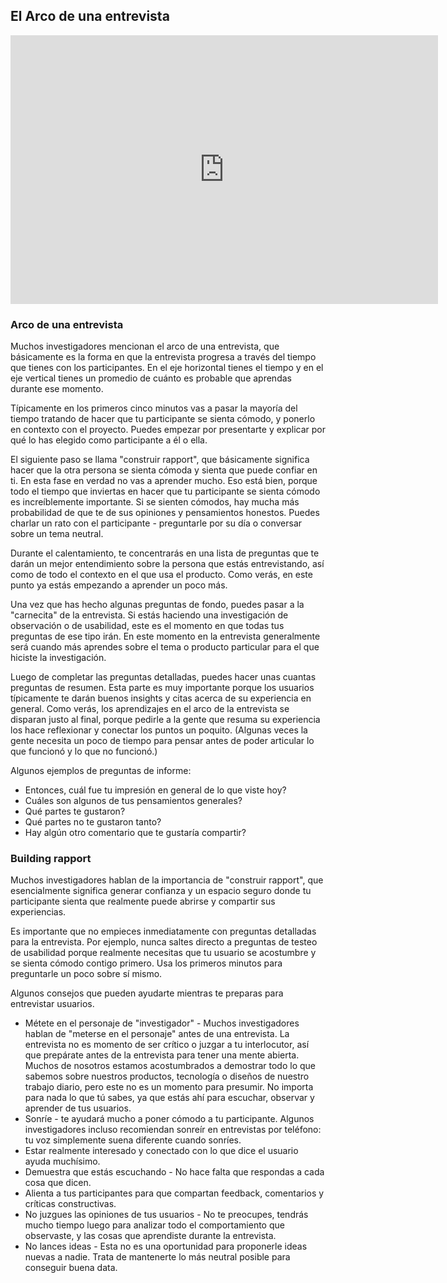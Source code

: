 
## El Arco de una entrevista

<iframe src="https://docs.google.com/presentation/d/e/2PACX-1vS17spmP1M0HKP5utLsaq_BNgB8eWaTFfJkXNi9A-xM5t-xuLfQhjrJw7d8ZIRpoFkwRqMevfWsKrf6/embed?start=false&loop=false&delayms=60000" frameborder="0" width="684" height="430" allowfullscreen="true" mozallowfullscreen="true" webkitallowfullscreen="true"></iframe>

### Arco de una entrevista

Muchos investigadores mencionan el arco de una entrevista, que básicamente es la forma en que la entrevista progresa a través del tiempo que tienes con los participantes. En el eje horizontal tienes el tiempo y en el eje vertical tienes un promedio de cuánto es probable que aprendas durante ese momento.

Típicamente en los primeros cinco minutos vas a pasar la mayoría del tiempo tratando de hacer que tu participante se sienta cómodo, y ponerlo en contexto con el proyecto. Puedes empezar por presentarte y explicar por qué lo has elegido como participante a él o ella.

El siguiente paso se llama "construir rapport", que básicamente significa hacer que la otra persona se sienta cómoda y sienta que puede confiar en ti. En esta fase en verdad no vas a aprender mucho. Eso está bien, porque todo el tiempo que inviertas en hacer que tu participante se sienta cómodo es increíblemente importante. Si se sienten cómodos, hay mucha más probabilidad de que te de sus opiniones y pensamientos honestos. Puedes charlar un rato con el participante - preguntarle por su día o conversar sobre un tema neutral.

Durante el calentamiento, te concentrarás en una lista de preguntas que te darán un mejor entendimiento sobre la persona que estás entrevistando, así como de todo el contexto en el que usa el producto. Como verás, en este punto ya estás empezando a aprender un poco más.

Una vez que has hecho algunas preguntas de fondo, puedes pasar a la "carnecita" de la entrevista. Si estás haciendo una investigación de observación o de usabilidad, este es el momento en que todas tus preguntas de ese tipo irán. En este momento en la entrevista generalmente será cuando más aprendes sobre el tema o producto particular para el que hiciste la investigación.

Luego de completar las preguntas detalladas, puedes hacer unas cuantas preguntas de resumen. Esta parte es muy importante porque los usuarios típicamente te darán buenos insights y citas acerca de su experiencia en general. Como verás, los aprendizajes en el arco de la entrevista se disparan justo al final, porque pedirle a la gente que resuma su experiencia los hace reflexionar y conectar los puntos un poquito. (Algunas veces la gente necesita un poco de tiempo para pensar antes de poder articular lo que funcionó y lo que no funcionó.)

Algunos ejemplos de preguntas de informe:
- Entonces, cuál fue tu impresión en general de lo que viste hoy?
- Cuáles son algunos de tus pensamientos generales?
- Qué partes te gustaron?
- Qué partes no te gustaron tanto?
- Hay algún otro comentario que te gustaría compartir?

### Building rapport

Muchos investigadores hablan de la importancia de "construir rapport", que esencialmente significa generar confianza y un espacio seguro donde tu participante sienta que realmente puede abrirse y compartir sus experiencias.

Es importante que no empieces inmediatamente con preguntas detalladas para la entrevista. Por ejemplo, nunca saltes directo a preguntas de testeo de usabilidad porque realmente necesitas que tu usuario se acostumbre y se sienta cómodo contigo primero. Usa los primeros minutos para preguntarle un poco sobre sí mismo.

Algunos consejos que pueden ayudarte mientras te preparas para entrevistar usuarios.
- Métete en el personaje de "investigador" - Muchos investigadores hablan de "meterse en el personaje" antes de una entrevista. La entrevista no es momento de ser crítico o juzgar a tu interlocutor, así que prepárate antes de la entrevista para tener una mente abierta. Muchos de nosotros estamos acostumbrados a demostrar todo lo que sabemos sobre nuestros productos, tecnología o diseños de nuestro trabajo diario, pero este no es un momento para presumir. No importa para nada lo que tú sabes, ya que estás ahí para escuchar, observar y aprender de tus usuarios.
- Sonríe - te ayudará mucho a poner cómodo a tu participante. Algunos investigadores incluso recomiendan sonreír en entrevistas por teléfono: tu voz simplemente suena diferente cuando sonríes.
- Estar realmente interesado y conectado con lo que dice el usuario ayuda muchísimo.
- Demuestra que estás escuchando - No hace falta que respondas a cada cosa que dicen.
- Alienta a tus participantes para que compartan feedback, comentarios y críticas constructivas.
- No juzgues las opiniones de tus usuarios - No te preocupes, tendrás mucho tiempo luego para analizar todo el comportamiento que observaste, y las cosas que aprendiste durante la entrevista.
- No lances ideas - Esta no es una oportunidad para proponerle ideas nuevas a nadie. Trata de mantenerte lo más neutral posible para conseguir buena data.


